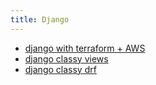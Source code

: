 ```yaml
---
title: Django
---
```


- [django with terraform + AWS](https://medium.com/@eugen1j.bondar/deploying-django-application-on-aws-with-terraform-minimal-working-setup-d6075b3b8299)
- [django classy views](https://ccbv.co.uk/)
- [django classy drf](https://www.cdrf.co/)
